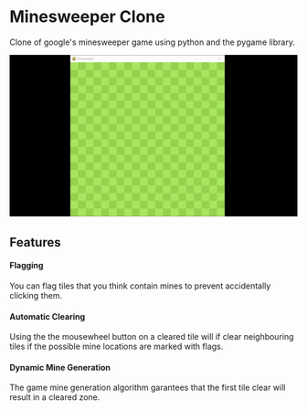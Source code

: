 # Minesweeper Clone

Clone of google's minesweeper game using python and the pygame library.

![](demo.gif)

## Features

#### Flagging

You can flag tiles that you think contain mines to prevent accidentally clicking them.

#### Automatic Clearing

Using the the mousewheel button on a cleared tile will if clear neighbouring tiles if the possible mine locations are marked with flags.

#### Dynamic Mine Generation

The game mine generation algorithm garantees that the first tile clear will result in a cleared zone.
